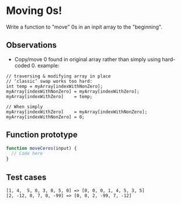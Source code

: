 # Moving 0s!

Write a function to "move" 0s in an inpit array to the "beginning".

## Observations
- Copy/move 0 found in original array rather than simply using hard-coded 0. example:
```
// traversing & modifying array in place
// ‘classic’ swap works too hard:
int temp = myArray[indexWithNonZero];
myArray[indexWithNonZero] = myArray[indexWithZero];
myArray[indexWithZero]    = temp;

// When simply
myArray[indexWithZero]    = myArray[indexWithNonZero];
myArray[indexWithNonZero] = 0;

```

## Function prototype
```javascript
function moveCeros(input) {
  // Code here
}
```

## Test cases
```
[1, 4,  5, 0, 3, 0, 5, 0] => [0, 0, 0, 1, 4, 5, 3, 5]
[2, -12, 0, 7, 0, -99] => [0, 0, 2, -99, 7, -12]
```
